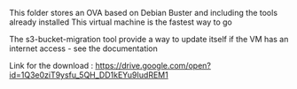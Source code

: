 This folder stores an OVA based on Debian Buster and including the tools already installed This virtual machine is the fastest way to go

The s3-bucket-migration tool provide a way to update itself if the VM has an internet access - see the documentation

Link for the download :
https://drive.google.com/open?id=1Q3e0ziT9ysfu_5QH_DD1kEYu9IudREM1
